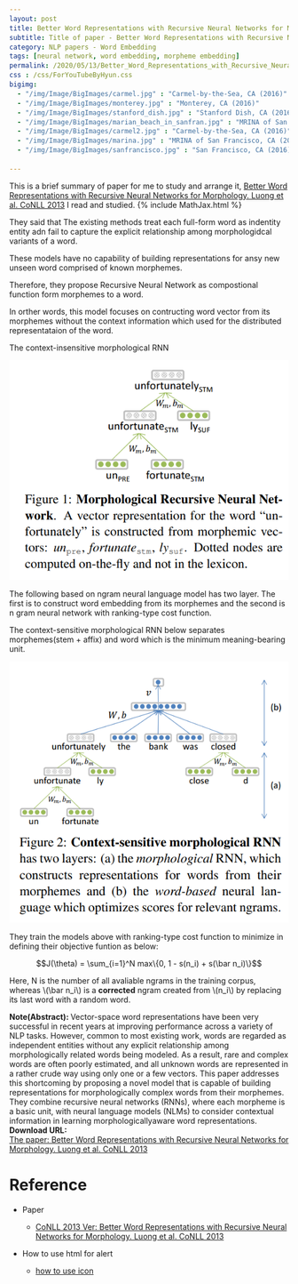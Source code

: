 ```yaml
---
layout: post
title: Better Word Representations with Recursive Neural Networks for Morphology
subtitle: Title of paper - Better Word Representations with Recursive Neural Networks for Morphology
category: NLP papers - Word Embedding
tags: [neural network, word embedding, morpheme embedding]
permalink: /2020/05/13/Better_Word_Representations_with_Recursive_Neural_Networks_for_Morphology/
css : /css/ForYouTubeByHyun.css
bigimg: 
  - "/img/Image/BigImages/carmel.jpg" : "Carmel-by-the-Sea, CA (2016)"
  - "/img/Image/BigImages/monterey.jpg" : "Monterey, CA (2016)"
  - "/img/Image/BigImages/stanford_dish.jpg" : "Stanford Dish, CA (2016)"
  - "/img/Image/BigImages/marian_beach_in_sanfran.jpg" : "MRINA of San Francisco, CA (2016)"
  - "/img/Image/BigImages/carmel2.jpg" : "Carmel-by-the-Sea, CA (2016)"
  - "/img/Image/BigImages/marina.jpg" : "MRINA of San Francisco, CA (2016)"
  - "/img/Image/BigImages/sanfrancisco.jpg" : "San Francisco, CA (2016)"
  
---
```


This is a brief summary of paper for me to study and arrange it, [Better Word Representations with Recursive Neural Networks for Morphology. Luong et al. CoNLL 2013](https://www.aclweb.org/anthology/W13-3512/) I read and studied. 
{% include MathJax.html %}

They said that The existing methods treat each full-form word as indentity entity adn fail to capture the explicit relationship among morphologidcal variants of a word.

These models have no capability of building representations for ansy new unseen word comprised of known morphemes. 

Therefore, they propose Recursive Neural Network as compostional function form morphemes to a word.

In orther words, this model focuses on contructing word vector from its morphemes without the context information which used for the distributed representataion of the word.

The context-insensitive morphological RNN

![Luong et al. CoNLL 2013](/img/Image/NaturalLanguageProcessing/NLPLabs/Paper_Investigation/Word2Vec/2020-05-13-Better_Word_Representations_with_Recursive_Neural_Networks_for_Morphology/MRNN.PNG)

The following based on ngram neural language model has two layer. The first is to construct word embedding from its morphemes and the second is n gram neural network with ranking-type cost function.

The context-sensitive morphological RNN below separates morphemes(stem + affix) and word which is the minimum meaning-bearing unit. 

![Luong et al. CoNLL 2013](/img/Image/NaturalLanguageProcessing/NLPLabs/Paper_Investigation/Word2Vec/2020-05-13-Better_Word_Representations_with_Recursive_Neural_Networks_for_Morphology/CMRNN.PNG)

They train the models above with ranking-type cost function to minimize in defining their objective funtion as below:

$$J(\theta) = \sum_{i=1}^N max\{0, 1 - s(n_i) + s(\bar n_i)\}$$

Here, N is the number of all avaliable ngrams in the training corpus, whereas \\(\bar n_i\\) is a **corrected** ngram created from \\(n_i\\) by replacing its last word with a random word. 


<div class="alert alert-info" role="alert"><i class="fa fa-info-circle"></i> <b>Note(Abstract): </b>
Vector-space word representations have been very successful in recent years at improving performance across a variety of NLP tasks. However, common to most existing work, words are regarded as independent entities without any explicit relationship among morphologically related words being modeled. As a result, rare and complex words are often poorly estimated, and all unknown words are represented in a rather crude way using only one or a few vectors. This paper addresses this shortcoming by proposing a novel model that is capable of building representations for morphologically complex words from their morphemes. They combine recursive neural networks (RNNs), where each morpheme is a basic unit, with neural language models (NLMs) to consider contextual information in learning morphologicallyaware word representations. 
</div>
    
<div class="alert alert-success" role="alert"><i class="fa fa-paperclip fa-lg"></i> <b>Download URL: </b><br>
  <a href="https://www.aclweb.org/anthology/W13-3512/">The paper: Better Word Representations with Recursive Neural Networks for Morphology. Luong et al. CoNLL 2013</a>
</div>

# Reference 

- Paper 
  - [CoNLL  2013 Ver: Better Word Representations with Recursive Neural Networks for Morphology. Luong et al. CoNLL 2013](https://www.aclweb.org/anthology/W13-3512/)
  
- How to use html for alert
  - [how to use icon](http://idratherbewriting.com/documentation-theme-jekyll/mydoc_icons.html)
    






























